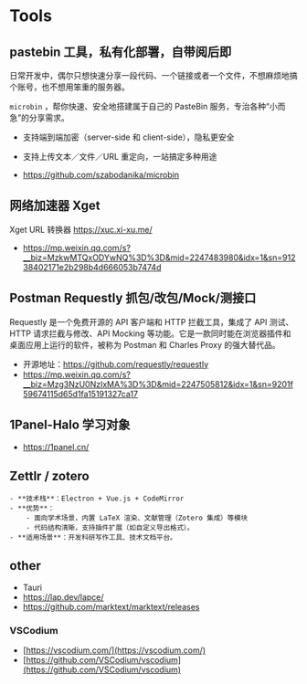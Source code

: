 # Tools

## pastebin 工具，私有化部署，自带阅后即


日常开发中，偶尔只想快速分享一段代码、一个链接或者一个文件，不想麻烦地搞个账号，也不想用笨重的服务器。

`microbin` ，帮你快速、安全地搭建属于自己的 PasteBin 服务，专治各种“小而急”的分享需求。

- 支持端到端加密（server-side 和 client-side），隐私更安全
- 支持上传文本／文件／URL 重定向，一站搞定多种用途

- https://github.com/szabodanika/microbin


## 网络加速器 Xget

Xget URL 转换器 https://xuc.xi-xu.me/

- https://mp.weixin.qq.com/s?__biz=MzkwMTQxODYwNQ%3D%3D&mid=2247483980&idx=1&sn=91238402171e2b298b4d666053b7474d

## Postman Requestly 抓包/改包/Mock/测接口

Requestly 是一个免费开源的 API 客户端和 HTTP 拦截工具，集成了 API 测试、HTTP 请求拦截与修改、API Mocking 等功能。它是一款同时能在浏览器插件和桌面应用上运行的软件，被称为 Postman 和 Charles Proxy 的强大替代品。

- 开源地址：https://github.com/requestly/requestly
- https://mp.weixin.qq.com/s?__biz=Mzg3NzU0NzIxMA%3D%3D&mid=2247505812&idx=1&sn=9201f59674115d65d1fa15191327ca17

## 1Panel-Halo 学习对象

- https://1panel.cn/

## Zettlr / zotero
    - **技术栈**：Electron + Vue.js + CodeMirror
    - **优势**：
        - 面向学术场景，内置 LaTeX 渲染、文献管理（Zotero 集成）等模块
        - 代码结构清晰，支持插件扩展（如自定义导出格式）。
    - **适用场景**：开发科研写作工具、技术文档平台。

## other

- Tauri
- https://lap.dev/lapce/
- https://github.com/marktext/marktext/releases

### VSCodium

- [https://vscodium.com/](https://vscodium.com/)
- [https://github.com/VSCodium/vscodium](https://github.com/VSCodium/vscodium)
